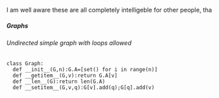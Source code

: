 
I am well aware these are all completely intelligeble for other people, tha

##### Graphs

###### Undirected simple graph with loops allowed
```python3
class Graph:
  def __init__(G,n):G.A=[set() for i in range(n)]
  def __getitem__(G,v):return G.A[v]
  def __len__(G):return len(G.A)
  def __setitem__(G,v,q):G[v].add(q);G[q].add(v)
```
